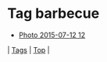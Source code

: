 <!--
title: Tag barbecue
date: 2020-06-28T15:02:24.777Z
tags:
-->
# Tag barbecue

 * [Photo 2015-07-12 12](123884671937.md)

| [Tags](tags.md) | [Top](index.md) |
